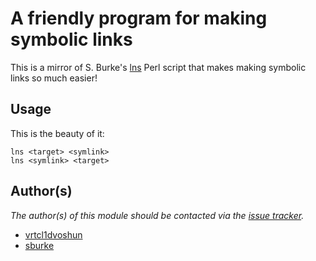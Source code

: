 # A friendly program for making symbolic links

This is a mirror of S. Burke's [lns][lns] Perl script that makes making symbolic links so much easier!

## Usage

This is the beauty of it:

    lns <target> <symlink>
    lns <symlink> <target>

## Author(s)

*The author(s) of this module should be contacted via the [issue tracker][issue_tracker].*

  - [vrtcl1dvoshun][vrtcl1dvoshun]
  - [sburke][sburke]

[lns]:            interglacial.com/~sburke/pub/lns                          "lns"
[issue_tracker]:  https://github.com/vrtcl1dvoshun/TODO_APPLICATION/issues  "vrtcl1dvoshun/marked/issues"
[sburke]:         interglacial.com/~sburke/                                 "sburke homepage"
[vrtcl1dvoshun]:  https://github.com/vrtcl1dvoshun                          "vrtcl1dvoshun"

